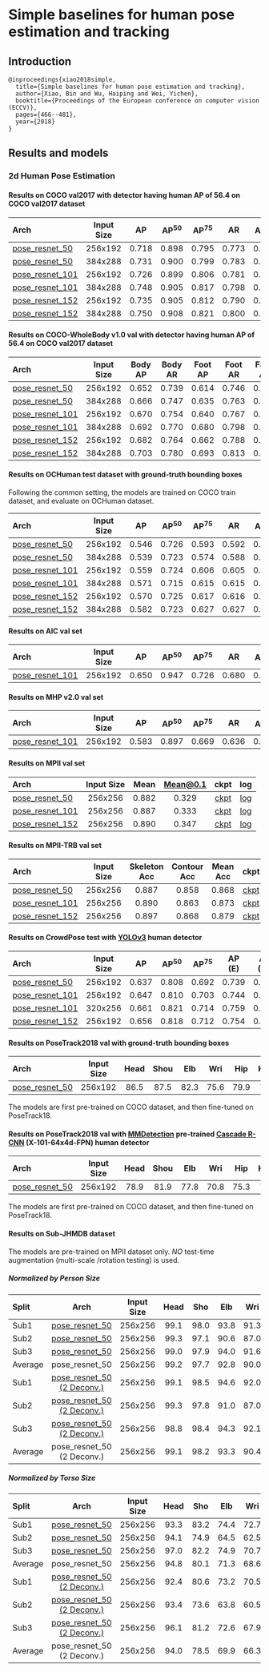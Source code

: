 # Simple baselines for human pose estimation and tracking

## Introduction

```
@inproceedings{xiao2018simple,
  title={Simple baselines for human pose estimation and tracking},
  author={Xiao, Bin and Wu, Haiping and Wei, Yichen},
  booktitle={Proceedings of the European conference on computer vision (ECCV)},
  pages={466--481},
  year={2018}
}
```

## Results and models

### 2d Human Pose Estimation

#### Results on COCO val2017 with detector having human AP of 56.4 on COCO val2017 dataset

| Arch  | Input Size | AP | AP<sup>50</sup> | AP<sup>75</sup> | AR | AR<sup>50</sup> | ckpt | log |
| :-------------- | :-----------: | :------: | :------: | :------: | :------: | :------: |:------: |:------: |
| [pose_resnet_50](/configs/top_down/resnet/coco/res50_coco_256x192.py)  | 256x192 | 0.718 | 0.898 | 0.795 | 0.773 | 0.937 | [ckpt](https://download.openmmlab.com/mmpose/top_down/resnet/res50_coco_256x192-ec54d7f3_20200709.pth) | [log](https://download.openmmlab.com/mmpose/top_down/resnet/res50_coco_256x192_20200709.log.json) |
| [pose_resnet_50](/configs/top_down/resnet/coco/res50_coco_384x288.py)  | 384x288 | 0.731 | 0.900 | 0.799 | 0.783 | 0.931 | [ckpt](https://download.openmmlab.com/mmpose/top_down/resnet/res50_coco_384x288-e6f795e9_20200709.pth) | [log](https://download.openmmlab.com/mmpose/top_down/resnet/res50_coco_384x288_20200709.log.json) |
| [pose_resnet_101](/configs/top_down/resnet/coco/res101_coco_256x192.py) | 256x192 | 0.726 | 0.899 | 0.806 | 0.781 | 0.939 | [ckpt](https://download.openmmlab.com/mmpose/top_down/resnet/res101_coco_256x192-6e6babf0_20200708.pth) | [log](https://download.openmmlab.com/mmpose/top_down/resnet/res101_coco_256x192_20200708.log.json) |
| [pose_resnet_101](/configs/top_down/resnet/coco/res101_coco_384x288.py) | 384x288 | 0.748 | 0.905 | 0.817 | 0.798 | 0.940 | [ckpt](https://download.openmmlab.com/mmpose/top_down/resnet/res101_coco_384x288-8c71bdc9_20200709.pth) | [log](https://download.openmmlab.com/mmpose/top_down/resnet/res101_coco_384x288_20200709.log.json) |
| [pose_resnet_152](/configs/top_down/resnet/coco/res152_coco_256x192.py) | 256x192 | 0.735 | 0.905 | 0.812 | 0.790 | 0.943 | [ckpt](https://download.openmmlab.com/mmpose/top_down/resnet/res152_coco_256x192-f6e307c2_20200709.pth) | [log](https://download.openmmlab.com/mmpose/top_down/resnet/res152_coco_256x192_20200709.log.json) |
| [pose_resnet_152](/configs/top_down/resnet/coco/res152_coco_384x288.py) | 384x288 | 0.750 | 0.908 | 0.821 | 0.800 | 0.942 | [ckpt](https://download.openmmlab.com/mmpose/top_down/resnet/res152_coco_384x288-3860d4c9_20200709.pth) | [log](https://download.openmmlab.com/mmpose/top_down/resnet/res152_coco_384x288_20200709.log.json) |

#### Results on COCO-WholeBody v1.0 val with detector having human AP of 56.4 on COCO val2017 dataset

| Arch  | Input Size | Body AP | Body AR | Foot AP | Foot AR | Face AP | Face AR  | Hand AP | Hand AR | Whole AP | Whole AR | ckpt | log |
| :---- | :--------: | :-----: | :-----: | :-----: | :-----: | :-----: | :------: | :-----: | :-----: | :------: |:-------: |:------: | :------: |
| [pose_resnet_50](/configs/top_down/resnet/coco-wholebody/res50_coco_wholebody_256x192.py)  | 256x192 | 0.652 | 0.739 | 0.614 | 0.746 | 0.608 | 0.716 | 0.460 | 0.584 | 0.457 | 0.578 | [ckpt](https://download.openmmlab.com/mmpose/top_down/resnet/res50_coco_wholebody_256x192-9e37ed88_20201004.pth) | [log](https://download.openmmlab.com/mmpose/top_down/resnet/res50_coco_wholebody_256x192_20201004.log.json) |
| [pose_resnet_50](/configs/top_down/resnet/coco-wholebody/res50_coco_wholebody_384x288.py)  | 384x288 | 0.666 | 0.747 | 0.635 | 0.763 | 0.732 | 0.812 | 0.537 | 0.647 | 0.573 | 0.671 | [ckpt](https://download.openmmlab.com/mmpose/top_down/resnet/res50_coco_wholebody_384x288-ce11e294_20201004.pth) | [log](https://download.openmmlab.com/mmpose/top_down/resnet/res50_coco_wholebody_384x288_20201004.log.json) |
| [pose_resnet_101](/configs/top_down/resnet/coco-wholebody/res101_coco_wholebody_256x192.py)  | 256x192 | 0.670 | 0.754 | 0.640 | 0.767 | 0.611 | 0.723 | 0.463 | 0.589 | 0.533 | 0.647 | [ckpt](https://download.openmmlab.com/mmpose/top_down/resnet/res101_coco_wholebody_256x192-7325f982_20201004.pth) | [log](https://download.openmmlab.com/mmpose/top_down/resnet/res101_coco_wholebody_256x192_20201004.log.json) |
| [pose_resnet_101](/configs/top_down/resnet/coco-wholebody/res101_coco_wholebody_384x288.py)  | 384x288 | 0.692 | 0.770 | 0.680 | 0.798 | 0.747 | 0.822 | 0.549 | 0.658 | 0.597 | 0.692 | [ckpt](https://download.openmmlab.com/mmpose/top_down/resnet/res101_coco_wholebody_384x288-6c137b9a_20201004.pth) | [log](https://download.openmmlab.com/mmpose/top_down/resnet/res101_coco_wholebody_384x288_20201004.log.json) |
| [pose_resnet_152](/configs/top_down/resnet/coco-wholebody/res152_coco_wholebody_256x192.py)  | 256x192 | 0.682 | 0.764 | 0.662 | 0.788 | 0.624 | 0.728 | 0.482 | 0.606 | 0.548 | 0.661 | [ckpt](https://download.openmmlab.com/mmpose/top_down/resnet/res152_coco_wholebody_256x192-5de8ae23_20201004.pth) | [log](https://download.openmmlab.com/mmpose/top_down/resnet/res152_coco_wholebody_256x192_20201004.log.json) |
| [pose_resnet_152](/configs/top_down/resnet/coco-wholebody/res152_coco_wholebody_384x288.py)  | 384x288 | 0.703 | 0.780 | 0.693 | 0.813 | 0.751 | 0.825 | 0.559 | 0.667 | 0.610 | 0.705 | [ckpt](https://download.openmmlab.com/mmpose/top_down/resnet/res152_coco_wholebody_384x288-eab8caa8_20201004.pth) | [log](https://download.openmmlab.com/mmpose/top_down/resnet/res152_coco_wholebody_384x288_20201004.log.json) |

#### Results on OCHuman test dataset with ground-truth bounding boxes

Following the common setting, the models are trained on COCO train dataset, and evaluate on OCHuman dataset.

| Arch  | Input Size | AP | AP<sup>50</sup> | AP<sup>75</sup> | AR | AR<sup>50</sup> | ckpt | log |
| :-------------- | :-----------: | :------: | :------: | :------: | :------: | :------: |:------: |:------: |
| [pose_resnet_50](/configs/top_down/resnet/coco/res50_coco_256x192.py)  | 256x192 | 0.546 | 0.726 | 0.593 | 0.592 | 0.755 | [ckpt](https://download.openmmlab.com/mmpose/top_down/resnet/res50_coco_256x192-ec54d7f3_20200709.pth) | [log](https://download.openmmlab.com/mmpose/top_down/resnet/res50_coco_256x192_20200709.log.json) |
| [pose_resnet_50](/configs/top_down/resnet/coco/res50_coco_384x288.py)  | 384x288 | 0.539 | 0.723 | 0.574 | 0.588 | 0.756 | [ckpt](https://download.openmmlab.com/mmpose/top_down/resnet/res50_coco_384x288-e6f795e9_20200709.pth) | [log](https://download.openmmlab.com/mmpose/top_down/resnet/res50_coco_384x288_20200709.log.json) |
| [pose_resnet_101](/configs/top_down/resnet/coco/res101_coco_256x192.py) | 256x192 | 0.559 | 0.724 | 0.606 | 0.605 | 0.751 | [ckpt](https://download.openmmlab.com/mmpose/top_down/resnet/res101_coco_256x192-6e6babf0_20200708.pth) | [log](https://download.openmmlab.com/mmpose/top_down/resnet/res101_coco_256x192_20200708.log.json) |
| [pose_resnet_101](/configs/top_down/resnet/coco/res101_coco_384x288.py) | 384x288 | 0.571 | 0.715 | 0.615 | 0.615 | 0.748 | [ckpt](https://download.openmmlab.com/mmpose/top_down/resnet/res101_coco_384x288-8c71bdc9_20200709.pth) | [log](https://download.openmmlab.com/mmpose/top_down/resnet/res101_coco_384x288_20200709.log.json) |
| [pose_resnet_152](/configs/top_down/resnet/coco/res152_coco_256x192.py) | 256x192 | 0.570 | 0.725 | 0.617 | 0.616 | 0.754 | [ckpt](https://download.openmmlab.com/mmpose/top_down/resnet/res152_coco_256x192-f6e307c2_20200709.pth) | [log](https://download.openmmlab.com/mmpose/top_down/resnet/res152_coco_256x192_20200709.log.json) |
| [pose_resnet_152](/configs/top_down/resnet/coco/res152_coco_384x288.py) | 384x288 | 0.582 | 0.723 | 0.627 | 0.627 | 0.752 | [ckpt](https://download.openmmlab.com/mmpose/top_down/resnet/res152_coco_384x288-3860d4c9_20200709.pth) | [log](https://download.openmmlab.com/mmpose/top_down/resnet/res152_coco_384x288_20200709.log.json) |

#### Results on AIC val set

| Arch  | Input Size | AP | AP<sup>50</sup> | AP<sup>75</sup> | AR | AR<sup>50</sup> | ckpt | log |
| :-------------- | :-----------: | :------: | :------: | :------: | :------: | :------: |:------: |:------: |
| [pose_resnet_101](/configs/top_down/resnet/aic/res101_aic_256x192.py) | 256x192 | 0.650 | 0.947 | 0.726 | 0.680 | 0.954 | [ckpt](https://download.openmmlab.com/mmpose/top_down/resnet/res101_aic_256x192-79b35445_20200826.pth) | [log](https://download.openmmlab.com/mmpose/top_down/resnet/res101_aic_256x192_20200826.log.json) |


#### Results on MHP v2.0 val set

| Arch  | Input Size | AP | AP<sup>50</sup> | AP<sup>75</sup> | AR | AR<sup>50</sup> | ckpt | log |
| :-------------- | :-----------: | :------: | :------: | :------: | :------: | :------: |:------: |:------: |
| [pose_resnet_101](/configs/top_down/resnet/mhp/res50_mhp_256x192.py) | 256x192 | 0.583 | 0.897 | 0.669 | 0.636 | 0.918 | [ckpt]| [log]|


#### Results on MPII val set

| Arch  | Input Size | Mean | Mean@0.1   | ckpt    | log     |
| :--- | :--------: | :------: | :------: |:------: |:------: |
| [pose_resnet_50](/configs/top_down/resnet/mpii/res50_mpii_256x256.py) | 256x256 | 0.882 | 0.329 | [ckpt](https://download.openmmlab.com/mmpose/top_down/resnet/res50_mpii_256x256-418ffc88_20200812.pth) | [log](https://download.openmmlab.com/mmpose/top_down/resnet/res50_mpii_256x256_20200812.log.json) |
| [pose_resnet_101](/configs/top_down/resnet/mpii/res101_mpii_256x256.py) | 256x256 | 0.887 | 0.333 | [ckpt](https://download.openmmlab.com/mmpose/top_down/resnet/res101_mpii_256x256-416f5d71_20200812.pth) | [log](https://download.openmmlab.com/mmpose/top_down/resnet/res101_mpii_256x256_20200812.log.json) |
| [pose_resnet_152](/configs/top_down/resnet/mpii/res152_mpii_256x256.py) | 256x256 | 0.890 | 0.347 | [ckpt](https://download.openmmlab.com/mmpose/top_down/resnet/res152_mpii_256x256-3ecba29d_20200812.pth) | [log](https://download.openmmlab.com/mmpose/top_down/resnet/res152_mpii_256x256_20200812.log.json) |

#### Results on MPII-TRB val set

| Arch  | Input Size | Skeleton Acc   | Contour Acc   | Mean Acc | ckpt    | log     |
| :--- | :--------: | :------: | :------: |:------: |:------: |:------: |
| [pose_resnet_50](/configs/top_down/resnet/mpii_trb/res50_mpii_trb_256x256.py)  | 256x256 | 0.887 | 0.858 | 0.868 | [ckpt](https://download.openmmlab.com/mmpose/top_down/resnet/res50_mpii_trb_256x256-896036b8_20200812.pth) | [log](https://download.openmmlab.com/mmpose/top_down/resnet/res50_mpii_trb_256x256_20200812.log.json) |
| [pose_resnet_101](/configs/top_down/resnet/mpii_trb/res101_mpii_trb_256x256.py)  | 256x256 | 0.890 | 0.863 | 0.873 | [ckpt](https://download.openmmlab.com/mmpose/top_down/resnet/res101_mpii_trb_256x256-cfad2f05_20200812.pth) | [log](https://download.openmmlab.com/mmpose/top_down/resnet/res101_mpii_trb_256x256_20200812.log.json) |
| [pose_resnet_152](/configs/top_down/resnet/mpii_trb/res152_mpii_trb_256x256.py)  | 256x256 | 0.897 | 0.868 | 0.879 | [ckpt](https://download.openmmlab.com/mmpose/top_down/resnet/res152_mpii_trb_256x256-dd369ce6_20200812.pth) | [log](https://download.openmmlab.com/mmpose/top_down/resnet/res152_mpii_trb_256x256_20200812.log.json) |

#### Results on CrowdPose test with [YOLOv3](https://github.com/eriklindernoren/PyTorch-YOLOv3) human detector

| Arch  | Input Size | AP | AP<sup>50</sup> | AP<sup>75</sup> | AP (E) | AP (M) | AP (H) | ckpt | log |
| :----------------- | :-----------: | :------: | :------: | :------: | :------: | :------: |:------: |:------: | :------: |
| [pose_resnet_50](/configs/top_down/resnet/crowdpose/res50_crowdpose_256x192.py)  | 256x192 | 0.637 | 0.808 | 0.692 | 0.739 | 0.650 | 0.506 | [ckpt](https://download.openmmlab.com/mmpose/top_down/resnet/res50_crowdpose_256x192-c6a526b6_20201227.pth) | [log](https://download.openmmlab.com/mmpose/top_down/resnet/res50_crowdpose_256x192_20201227.log.json) |
| [pose_resnet_101](/configs/top_down/resnet/crowdpose/res101_crowdpose_256x192.py)  | 256x192 | 0.647 | 0.810 | 0.703 | 0.744 | 0.658 | 0.522 | [ckpt](https://download.openmmlab.com/mmpose/top_down/resnet/res101_crowdpose_256x192-8f5870f4_20201227.pth) | [log](https://download.openmmlab.com/mmpose/top_down/resnet/res101_crowdpose_256x192_20201227.log.json) |
| [pose_resnet_101](/configs/top_down/resnet/crowdpose/res101_crowdpose_320x256.py)  | 320x256 | 0.661 | 0.821 | 0.714 | 0.759 | 0.671 | 0.536 | [ckpt](https://download.openmmlab.com/mmpose/top_down/resnet/res101_crowdpose_320x256-c88c512a_20201227.pth) | [log](https://download.openmmlab.com/mmpose/top_down/resnet/res101_crowdpose_320x256_20201227.log.json) |
| [pose_resnet_152](/configs/top_down/resnet/crowdpose/res152_crowdpose_256x192.py)  | 256x192 | 0.656 | 0.818 | 0.712 | 0.754 | 0.666 | 0.532 | [ckpt](https://download.openmmlab.com/mmpose/top_down/resnet/res152_crowdpose_256x192-dbd49aba_20201227.pth) | [log](https://download.openmmlab.com/mmpose/top_down/resnet/res152_crowdpose_256x192_20201227.log.json) |

#### Results on PoseTrack2018 val with ground-truth bounding boxes

| Arch  | Input Size | Head | Shou | Elb | Wri | Hip | Knee | Ankl | Total  | ckpt    | log     |
| :--- | :--------: | :------: |:------: |:------: |:------: |:------: |:------: | :------: | :------: |:------: |:------: |
| [pose_resnet_50](/configs/top_down/resnet/posetrack18/res50_posetrack18_256x192.py) | 256x192 | 86.5 | 87.5 | 82.3 | 75.6 | 79.9 | 78.6 | 74.0 | 81.0 | [ckpt](https://download.openmmlab.com/mmpose/top_down/resnet/res50_posetrack18_256x192-a62807c7_20201028.pth) | [log](https://download.openmmlab.com/mmpose/top_down/resnet/res50_posetrack18_256x192_20201028.log.json) |

The models are first pre-trained on COCO dataset, and then fine-tuned on PoseTrack18.

#### Results on PoseTrack2018 val with [MMDetection](https://github.com/open-mmlab/mmdetection) pre-trained [Cascade R-CNN](https://download.openmmlab.com/mmdetection/v2.0/cascade_rcnn/cascade_rcnn_x101_64x4d_fpn_20e_coco/cascade_rcnn_x101_64x4d_fpn_20e_coco_20200509_224357-051557b1.pth) (X-101-64x4d-FPN) human detector

| Arch  | Input Size | Head | Shou | Elb | Wri | Hip | Knee | Ankl | Total  | ckpt    | log     |
| :--- | :--------: | :------: |:------: |:------: |:------: |:------: |:------: | :------: | :------: |:------: |:------: |
| [pose_resnet_50](/configs/top_down/resnet/posetrack18/res50_posetrack18_256x192.py) | 256x192 | 78.9 | 81.9 | 77.8 | 70.8 | 75.3 | 73.2 | 66.4 | 75.2 | [ckpt](https://download.openmmlab.com/mmpose/top_down/resnet/res50_posetrack18_256x192-a62807c7_20201028.pth) | [log](https://download.openmmlab.com/mmpose/top_down/resnet/res50_posetrack18_256x192_20201028.log.json) |

The models are first pre-trained on COCO dataset, and then fine-tuned on PoseTrack18.

#### Results on Sub-JHMDB dataset

The models are pre-trained on MPII dataset only. *NO* test-time augmentation (multi-scale /rotation testing) is used.

##### Normalized by Person Size

| Split| Arch        | Input Size | Head | Sho  | Elb | Wri | Hip | Knee | Ank | Mean | ckpt    | log     |
| :--- | :--------:  | :--------: | :---: | :---: |:---: |:---: |:---: |:---:  |:---: | :---: | :-----: |:------: |
| Sub1 |  [pose_resnet_50](/configs/top_down/resnet/jhmdb/res50_jhmdb_sub1_256x256.py) | 256x256 | 99.1 | 98.0 | 93.8 |  91.3 | 99.4 | 96.5| 92.8 | 96.1 | [ckpt](https://download.openmmlab.com/mmpose/top_down/resnet/res50_jhmdb_sub1_256x256-932cb3b4_20201122.pth) | [log](https://download.openmmlab.com/mmpose/top_down/resnet/res50_jhmdb_sub1_256x256_20201122.log.json) |
| Sub2 |  [pose_resnet_50](/configs/top_down/resnet/jhmdb/res50_jhmdb_sub2_256x256.py) | 256x256 | 99.3 | 97.1 | 90.6 |  87.0 | 98.9 | 96.3| 94.1 | 95.0 | [ckpt](https://download.openmmlab.com/mmpose/top_down/resnet/res50_jhmdb_sub2_256x256-83d606f7_20201122.pth) | [log](https://download.openmmlab.com/mmpose/top_down/resnet/res50_jhmdb_sub2_256x256_20201122.log.json) |
| Sub3 |  [pose_resnet_50](/configs/top_down/resnet/jhmdb/res50_jhmdb_sub3_256x256.py) | 256x256 | 99.0 | 97.9 | 94.0 |  91.6 | 99.7 | 98.0| 94.7 | 96.7 | [ckpt](https://download.openmmlab.com/mmpose/top_down/resnet/res50_jhmdb_sub3_256x256-c4ec1a0b_20201122.pth) | [log](https://download.openmmlab.com/mmpose/top_down/resnet/res50_jhmdb_sub3_256x256_20201122.log.json) |
| Average |  pose_resnet_50                                                            | 256x256 | 99.2 | 97.7 | 92.8 |  90.0 | 99.3 | 96.9| 93.9 | 96.0 | -        | -       |
| Sub1 |  [pose_resnet_50 (2 Deconv.)](/configs/top_down/resnet/jhmdb/res50_2deconv_jhmdb_sub1_256x256.py) | 256x256 | 99.1 | 98.5 | 94.6 |  92.0 | 99.4 | 94.6| 92.5 | 96.1 | [ckpt](https://download.openmmlab.com/mmpose/top_down/resnet/res50_2deconv_jhmdb_sub1_256x256-f0574a52_20201122.pth) | [log](https://download.openmmlab.com/mmpose/top_down/resnet/res50_2deconv_jhmdb_sub1_256x256_20201122.log.json) |
| Sub2 |  [pose_resnet_50 (2 Deconv.)](/configs/top_down/resnet/jhmdb/res50_2deconv_jhmdb_sub2_256x256.py) | 256x256 | 99.3 | 97.8 | 91.0 |  87.0 | 99.1 | 96.5| 93.8 | 95.2 | [ckpt](https://download.openmmlab.com/mmpose/top_down/resnet/res50_2deconv_jhmdb_sub2_256x256-f63af0ff_20201122.pth) | [log](https://download.openmmlab.com/mmpose/top_down/resnet/res50_2deconv_jhmdb_sub2_256x256_20201122.log.json) |
| Sub3 |  [pose_resnet_50 (2 Deconv.)](/configs/top_down/resnet/jhmdb/res50_2deconv_jhmdb_sub3_256x256.py) | 256x256 | 98.8 | 98.4 | 94.3 |  92.1 | 99.8 | 97.5| 93.8 | 96.7 | [ckpt](https://download.openmmlab.com/mmpose/top_down/resnet/res50_2deconv_jhmdb_sub3_256x256-c4bc2ddb_20201122.pth) | [log](https://download.openmmlab.com/mmpose/top_down/resnet/res50_2deconv_jhmdb_sub3_256x256_20201122.log.json) |
| Average |  pose_resnet_50 (2 Deconv.)                                                                    | 256x256 | 99.1 | 98.2 | 93.3 |  90.4 | 99.4 | 96.2| 93.4 | 96.0 | -        | -       |

##### Normalized by Torso Size

| Split| Arch        | Input Size | Head | Sho  | Elb | Wri | Hip | Knee | Ank | Mean | ckpt    | log     |
| :--- | :--------:  | :--------: | :---: | :---: |:---: |:---: |:---: |:---:  |:---: | :---: | :-----: |:------: |
| Sub1 |  [pose_resnet_50](/configs/top_down/resnet/jhmdb/res50_jhmdb_sub1_256x256.py) | 256x256 | 93.3 | 83.2 | 74.4 |  72.7 | 85.0 | 81.2 | 78.9 | 81.9 | [ckpt](https://download.openmmlab.com/mmpose/top_down/resnet/res50_jhmdb_sub1_256x256-932cb3b4_20201122.pth) | [log](https://download.openmmlab.com/mmpose/top_down/resnet/res50_jhmdb_sub1_256x256_20201122.log.json) |
| Sub2 |  [pose_resnet_50](/configs/top_down/resnet/jhmdb/res50_jhmdb_sub2_256x256.py) | 256x256 | 94.1 | 74.9 | 64.5 |  62.5 | 77.9 | 71.9 | 78.6 | 75.5 | [ckpt](https://download.openmmlab.com/mmpose/top_down/resnet/res50_jhmdb_sub2_256x256-83d606f7_20201122.pth) | [log](https://download.openmmlab.com/mmpose/top_down/resnet/res50_jhmdb_sub2_256x256_20201122.log.json) |
| Sub3 |  [pose_resnet_50](/configs/top_down/resnet/jhmdb/res50_jhmdb_sub3_256x256.py) | 256x256 | 97.0 | 82.2 | 74.9 |  70.7 | 84.7 | 83.7 | 84.2 | 82.9 | [ckpt](https://download.openmmlab.com/mmpose/top_down/resnet/res50_jhmdb_sub3_256x256-c4ec1a0b_20201122.pth) | [log](https://download.openmmlab.com/mmpose/top_down/resnet/res50_jhmdb_sub3_256x256_20201122.log.json) |
| Average |  pose_resnet_50                                                            | 256x256 | 94.8 | 80.1 | 71.3 |  68.6 | 82.5 | 78.9 | 80.6 | 80.1 | -        | -       |
| Sub1 |  [pose_resnet_50 (2 Deconv.)](/configs/top_down/resnet/jhmdb/res50_2deconv_jhmdb_sub1_256x256.py) | 256x256 | 92.4 | 80.6 | 73.2 |  70.5 | 82.3 | 75.4| 75.0 | 79.2 | [ckpt](https://download.openmmlab.com/mmpose/top_down/resnet/res50_2deconv_jhmdb_sub1_256x256-f0574a52_20201122.pth) | [log](https://download.openmmlab.com/mmpose/top_down/resnet/res50_2deconv_jhmdb_sub1_256x256_20201122.log.json) |
| Sub2 |  [pose_resnet_50 (2 Deconv.)](/configs/top_down/resnet/jhmdb/res50_2deconv_jhmdb_sub2_256x256.py) | 256x256 | 93.4 | 73.6 | 63.8 |  60.5 | 75.1 | 68.4| 75.5 | 73.7 | [ckpt](https://download.openmmlab.com/mmpose/top_down/resnet/res50_2deconv_jhmdb_sub2_256x256-f63af0ff_20201122.pth) | [log](https://download.openmmlab.com/mmpose/top_down/resnet/res50_2deconv_jhmdb_sub2_256x256_20201122.log.json) |
| Sub3 |  [pose_resnet_50 (2 Deconv.)](/configs/top_down/resnet/jhmdb/res50_2deconv_jhmdb_sub3_256x256.py) | 256x256 | 96.1 | 81.2 | 72.6 |  67.9 | 83.6 | 80.9| 81.5 | 81.2 | [ckpt](https://download.openmmlab.com/mmpose/top_down/resnet/res50_2deconv_jhmdb_sub3_256x256-c4bc2ddb_20201122.pth) | [log](https://download.openmmlab.com/mmpose/top_down/resnet/res50_2deconv_jhmdb_sub3_256x256_20201122.log.json) |
| Average |  pose_resnet_50 (2 Deconv.)                                                                    | 256x256 | 94.0 | 78.5 | 69.9 |  66.3 | 80.3 | 74.9| 77.3 | 78.0 | -        | -       |
